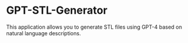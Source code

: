 # GPT-STL-Generator
This application allows you to generate STL files using GPT-4 based on natural language descriptions.
